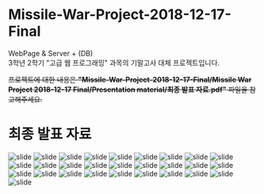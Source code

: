 # Missile-War-Project-2018-12-17-Final  
WebPage &amp; Server + (DB)  
3학년 2학기 "고급 웹 프로그래밍" 과목의 기말고사 대체 프로젝트입니다.  

~~프로젝트에 대한 내용은 **"Missile-War-Project-2018-12-17-Final/Missile War Project 2018-12-17 Final/Presentation material/최종 발표 자료.pdf"**
파일을 참고해주세요.~~

# 최종 발표 자료

![slide](./images/finals/슬라이드1.JPG)
![slide](./images/finals/슬라이드2.JPG)
![slide](./images/finals/슬라이드3.JPG)
![slide](./images/finals/슬라이드4.JPG)
![slide](./images/finals/슬라이드5.JPG)
![slide](./images/finals/슬라이드6.JPG)
![slide](./images/finals/슬라이드7.JPG)
![slide](./images/finals/슬라이드8.JPG)
![slide](./images/finals/슬라이드9.JPG)
![slide](./images/finals/슬라이드10.JPG)
![slide](./images/finals/슬라이드11.JPG)
![slide](./images/finals/슬라이드12.JPG)
![slide](./images/finals/슬라이드13.JPG)
![slide](./images/finals/슬라이드14.JPG)
![slide](./images/finals/슬라이드15.JPG)
![slide](./images/finals/슬라이드16.JPG)
![slide](./images/finals/슬라이드17.JPG)
![slide](./images/finals/슬라이드18.JPG)
![slide](./images/finals/슬라이드19.JPG)
![slide](./images/finals/슬라이드20.JPG)
![slide](./images/finals/슬라이드21.JPG)
![slide](./images/finals/슬라이드22.JPG)
![slide](./images/finals/슬라이드23.JPG)
![slide](./images/finals/슬라이드24.JPG)
![slide](./images/finals/슬라이드25.JPG)
![slide](./images/finals/슬라이드26.JPG)
![slide](./images/finals/슬라이드27.JPG)
![slide](./images/finals/슬라이드28.JPG)
